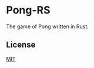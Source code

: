 # Pong-RS
The game of Pong written in Rust.

## License
[MIT](https://choosealicense.com/licenses/mit/)